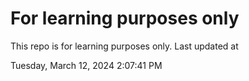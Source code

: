 # For learning purposes only
This repo is for learning purposes only.
Last updated at

Tuesday, March 12, 2024 2:07:41 PM

